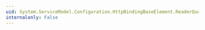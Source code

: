```yaml
---
uid: System.ServiceModel.Configuration.HttpBindingBaseElement.ReaderQuotas
internalonly: False
---
```

